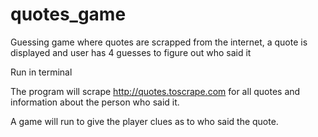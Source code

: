# quotes_game
 Guessing game where quotes are scrapped from the internet, a quote is displayed and user has 4 guesses to figure out who said it

Run in terminal

The program will scrape http://quotes.toscrape.com for all quotes and information about the person who said it.

A game will run to give the player clues as to who said the quote.
